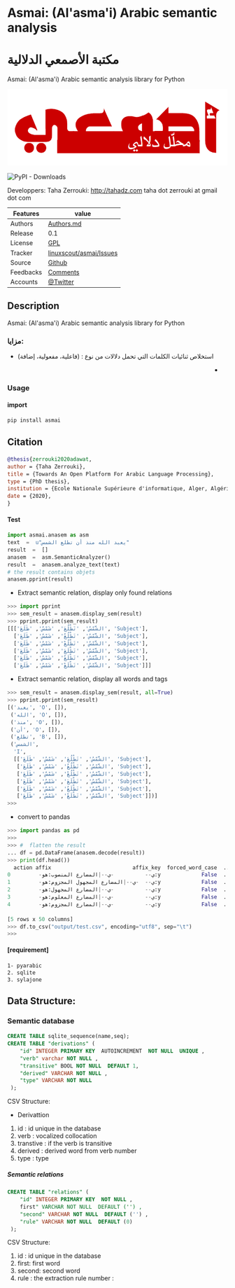 # Asmai: (Al'asma'i) Arabic semantic analysis 
# مكتبة الأصمعي الدلالية


Asmai: (Al'asma'i) Arabic semantic analysis library for Python

![asmai logo](doc/asmai_header.png  "asmai logo")

![PyPI - Downloads](https://img.shields.io/pypi/dm/asmai)

  Developpers:  Taha Zerrouki: http://tahadz.com
    taha dot zerrouki at gmail dot com

  
Features |   value
---------|---------------------------------------------------------------------------------
Authors  | [Authors.md](https://github.com/linuxscout/asmai-arabic-semantic/master/AUTHORS.md)
Release  | 0.1
License  |[GPL](https://github.com/linuxscout/asmai-arabic-semantic/master/LICENSE)
Tracker  |[linuxscout/asmai/Issues](https://github.com/linuxscout/asmai-arabic-semantic/issues)
Source  |[Github](http://github.com/linuxscout/asmai-arabic-semantic)
Feedbacks  |[Comments](https://github.com/linuxscout/asmai-arabic-semantic/)
Accounts  |[@Twitter](https://twitter.com/linuxscout)

## Description

Asmai: (Al'asma'i) Arabic semantic analysis library for Python



###  مزايا:
* استخلاص ثنائيات الكلمات التي تحمل دلالات من نوع : (فاعلية، مفعولية، إضافة)

<div dir="rtl">

- 

</div>

### Usage

#### import
```python
pip install asmai
```
## Citation
```bibtex
@thesis{zerrouki2020adawat,
author = {Taha Zerrouki},
title = {Towards An Open Platform For Arabic Language Processing},
type = {PhD thesis},
institution = {Ecole Nationale Supérieure d'informatique, Alger, Algérie},
date = {2020},
}
```
#### Test 
```python
import asmai.anasem as asm
text  =  u"يعبد الله منذ أن تطلع الشمس"
result  =  []
anasem  =  asm.SemanticAnalyzer()    
result  =  anasem.analyze_text(text)
# the result contains objets
anasem.pprint(result)
```

* Extract semantic relation, display only found relations

```python
>>> import pprint
>>> sem_result = anasem.display_sem(result)
>>> pprint.pprint(sem_result)      
[[['الشَّمْسُ', 'تَطْلُعَ', 'شَمْسٌ', 'طَلَعَ', 'Subject'],
  ['الشَّمْسُ', 'تَطْلُعُ', 'شَمْسٌ', 'طَلَعَ', 'Subject'],
  ['الشَّمْسُ', 'تَطْلُعْ', 'شَمْسٌ', 'طَلَعَ', 'Subject'],
  ['الشَّمْسُ', 'تَطْلَعَ', 'شَمْسٌ', 'طَلَعَ', 'Subject'],
  ['الشَّمْسُ', 'تَطْلَعُ', 'شَمْسٌ', 'طَلَعَ', 'Subject'],
  ['الشَّمْسُ', 'تَطْلَعْ', 'شَمْسٌ', 'طَلَعَ', 'Subject']]]

```
* Extract semantic relation, display all words and tags
```python
>>> sem_result = anasem.display_sem(result, all=True)
>>> pprint.pprint(sem_result)
[('يعبد', 'O', []),
 ('الله', 'O', []),
 ('منذ', 'O', []),
 ('أن', 'O', []),
 ('تطلع', 'B', []),
 ('الشمس',
  'I',
  [['الشَّمْسُ', 'تَطْلُعَ', 'شَمْسٌ', 'طَلَعَ', 'Subject'],
   ['الشَّمْسُ', 'تَطْلُعُ', 'شَمْسٌ', 'طَلَعَ', 'Subject'],
   ['الشَّمْسُ', 'تَطْلُعْ', 'شَمْسٌ', 'طَلَعَ', 'Subject'],
   ['الشَّمْسُ', 'تَطْلَعَ', 'شَمْسٌ', 'طَلَعَ', 'Subject'],
   ['الشَّمْسُ', 'تَطْلَعُ', 'شَمْسٌ', 'طَلَعَ', 'Subject'],
   ['الشَّمْسُ', 'تَطْلَعْ', 'شَمْسٌ', 'طَلَعَ', 'Subject']])]
>>> 
```

* convert to pandas
```python
>>> import pandas as pd
>>> 
>>> #  flatten the result
... df = pd.DataFrame(anasem.decode(result))
>>> print(df.head())
  action affix                          affix_key  forced_word_case  ...   unvocalized  unvoriginal  vocalized  word
0         -ي--          -ي--|المضارع المنصوب:هو:y             False  ...          يعبد          عبد  يُعَبِّدَ  يعبد
1         -ي--  -ي--|المضارع المجهول المجزوم:هو:y             False  ...          يعبد          عبد  يُعَبَّدْ  يعبد
2         -ي--          -ي--|المضارع المجهول:هو:y             False  ...          يعبد          عبد  يُعَبَّدُ  يعبد
3         -ي--          -ي--|المضارع المعلوم:هو:y             False  ...          يعبد          عبد  يُعَبِّدُ  يعبد
4         -ي--          -ي--|المضارع المجزوم:هو:y             False  ...          يعبد          عبد  يُعَبِّدْ  يعبد

[5 rows x 50 columns]
>>> df.to_csv("output/test.csv", encoding="utf8", sep="\t")
>>> 

```


#### [requirement]
  
    1- pyarabic 
    2. sqlite
    3. sylajone

## Data Structure:

### Semantic database
```sql
CREATE TABLE sqlite_sequence(name,seq);
CREATE TABLE "derivations" (
    "id" INTEGER PRIMARY KEY  AUTOINCREMENT  NOT NULL  UNIQUE ,
    "verb" varchar NOT NULL ,
    "transitive" BOOL NOT NULL  DEFAULT 1,
    "derived" VARCHAR NOT NULL ,
    "type" VARCHAR NOT NULL 
 );
```

CSV Structure:

* Derivattion
 
1.   id             : id unique in the database
2.  verb    : vocalized collocation
3.  transtive : if the verb is transitive
4.  derived         :  derived word from verb number
5.  type    : type 

##### Semantic relations

```sql 
CREATE TABLE "relations" (
    "id" INTEGER PRIMARY KEY  NOT NULL ,
    first" VARCHAR NOT NULL  DEFAULT ('') ,
    "second" VARCHAR NOT NULL  DEFAULT ('') ,
    "rule" VARCHAR NOT NULL  DEFAULT (0) 
 );
```
 
 
CSV Structure:

1.   id             : id unique in the database
2. first: first word
3. second: second word
4.  rule        : the extraction rule number
        : 

